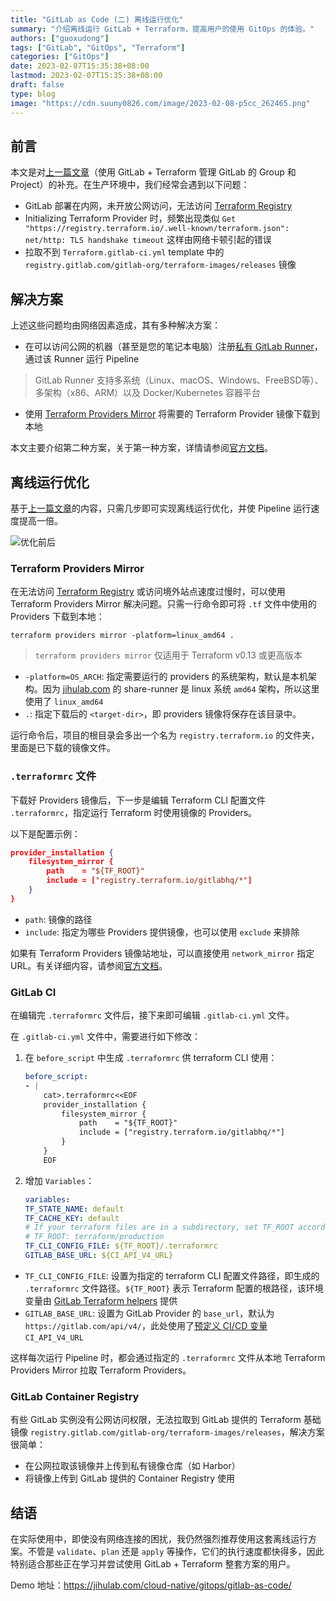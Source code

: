 ```yaml
---
title: "GitLab as Code (二) 离线运行优化"
summary: "介绍离线运行 GitLab + Terraform，提高用户的使用 GitOps 的体验。"
authors: ["guoxudong"]
tags: ["GitLab", "GitOps", "Terraform"]
categories: ["GitOps"]
date: 2023-02-07T15:35:38+08:00
lastmod: 2023-02-07T15:35:38+08:00
draft: false
type: blog
image: "https://cdn.suuny0826.com/image/2023-02-08-p5cc_262465.png"
---
```

## 前言

本文是对[上一篇文章](../gitlab-as-code-1)（使用 GitLab + Terraform 管理 GitLab 的 Group 和 Project）的补充。在生产环境中，我们经常会遇到以下问题：

- GitLab 部署在内网，未开放公网访问，无法访问 [Terraform Registry](https://registry.terraform.io)
- Initializing Terraform Provider 时，频繁出现类似 `Get "https://registry.terraform.io/.well-known/terraform.json": net/http: TLS handshake timeout` 这样由网络卡顿引起的错误
- 拉取不到 `Terraform.gitlab-ci.yml` template 中的 `registry.gitlab.com/gitlab-org/terraform-images/releases` 镜像

## 解决方案

上述这些问题均由网络因素造成，其有多种解决方案：

- 在可以访问公网的机器（甚至是您的笔记本电脑）注册[私有 GitLab Runner](https://docs.gitlab.cn/runner/register/#%E6%B3%A8%E5%86%8C-runner)，通过该 Runner 运行 Pipeline

> GitLab Runner 支持多系统（Linux、macOS、Windows、FreeBSD等）、多架构（x86、ARM）以及 Docker/Kubernetes 容器平台

- 使用 [Terraform Providers Mirror](https://developer.hashicorp.com/terraform/cli/commands/providers/mirror) 将需要的 Terraform Provider 镜像下载到本地

本文主要介绍第二种方案，关于第一种方案，详情请参阅[官方文档](https://docs.gitlab.cn/runner/)。

## 离线运行优化

基于[上一篇文章](../gitlab-as-code-1)的内容，只需几步即可实现离线运行优化，并使 Pipeline 运行速度提高一倍。

![优化前后](https://cdn.suuny0826.com/image/2023-02-07-20230207165247.png)

### Terraform Providers Mirror

在无法访问 [Terraform Registry](https://registry.terraform.io) 或访问境外站点速度过慢时，可以使用 Terraform Providers Mirror 解决问题。只需一行命令即可将 `.tf` 文件中使用的 Providers 下载到本地：

```shell
terraform providers mirror -platform=linux_amd64 .
```

> `terraform providers mirror` 仅适用于 Terraform v0.13 或更高版本

- `-platform=OS_ARCH`: 指定需要运行的 providers 的系统架构，默认是本机架构。因为 [jihulab.com](https://jihulab.com) 的 share-runner 是 linux 系统 `amd64` 架构，所以这里使用了 `linux_amd64`
- `.`: 指定下载后的 `<target-dir>`，即 providers 镜像将保存在该目录中。

运行命令后，项目的根目录会多出一个名为 `registry.terraform.io` 的文件夹，里面是已下载的镜像文件。

### `.terraformrc` 文件

下载好 Providers 镜像后，下一步是编辑 Terraform CLI 配置文件 `.terraformrc`，指定运行 Terraform 时使用镜像的 Providers。

以下是配置示例：

```json
provider_installation {
    filesystem_mirror {
        path    = "${TF_ROOT}"
        include = ["registry.terraform.io/gitlabhq/*"]
    }
}
```

- `path`: 镜像的路径
- `include`: 指定为哪些 Providers 提供镜像，也可以使用 `exclude` 来排除

如果有 Terraform Providers 镜像站地址，可以直接使用 `network_mirror` 指定 URL。有关详细内容，请参阅[官方文档](https://developer.hashicorp.com/terraform/cli/config/config-file#explicit-installation-method-configuration)。

### GitLab CI

在编辑完 `.terraformrc` 文件后，接下来即可编辑 `.gitlab-ci.yml` 文件。

在 `.gitlab-ci.yml` 文件中，需要进行如下修改：

1. 在 `before_script` 中生成 `.terraformrc` 供 terraform CLI 使用：

    ```yaml
    before_script:
    - | 
        cat>.terraformrc<<EOF
        provider_installation {
            filesystem_mirror {
                path    = "${TF_ROOT}"
                include = ["registry.terraform.io/gitlabhq/*"]
            }
        }
        EOF
    ```

2. 增加 `Variables`：

    ```yaml
    variables:
    TF_STATE_NAME: default
    TF_CACHE_KEY: default
    # If your terraform files are in a subdirectory, set TF_ROOT accordingly. For example:
    # TF_ROOT: terraform/production
    TF_CLI_CONFIG_FILE: ${TF_ROOT}/.terraformrc
    GITLAB_BASE_URL: ${CI_API_V4_URL}
    ```

- `TF_CLI_CONFIG_FILE`: 设置为指定的 terraform CLI 配置文件路径，即生成的 `.terraformrc` 文件路径。`${TF_ROOT}` 表示 Terraform 配置的根路径，该环境变量由 [GitLab Terraform helpers](https://docs.gitlab.com/ee/user/infrastructure/iac/gitlab_terraform_helpers.html#generic-variables) 提供
- `GITLAB_BASE_URL`: 设置为 GitLab Provider 的 `base_url`，默认为 `https://gitlab.com/api/v4/`，此处使用了[预定义 CI/CD 变量](https://docs.gitlab.cn/ee/ci/variables/predefined_variables.html) `CI_API_V4_URL`

这样每次运行 Pipeline 时，都会通过指定的 `.terraformrc` 文件从本地 Terraform Providers Mirror 拉取 Terraform Providers。

### GitLab Container Registry

有些 GitLab 实例没有公网访问权限，无法拉取到 GitLab 提供的 Terraform 基础镜像 `registry.gitlab.com/gitlab-org/terraform-images/releases`，解决方案很简单：

- 在公网拉取该镜像并上传到私有镜像仓库（如 Harbor）
- 将镜像上传到 GitLab 提供的 Container Registry 使用

## 结语

在实际使用中，即使没有网络连接的困扰，我仍然强烈推荐使用这套离线运行方案。不管是 `validate`、`plan` 还是 `apply` 等操作，它们的执行速度都快得多，因此特别适合那些正在学习并尝试使用 GitLab + Terraform 整套方案的用户。

Demo 地址：<https://jihulab.com/cloud-native/gitops/gitlab-as-code/>
